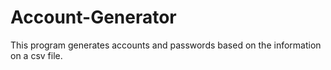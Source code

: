 # Account-Generator
This program generates accounts and passwords based on the information on a csv file.
